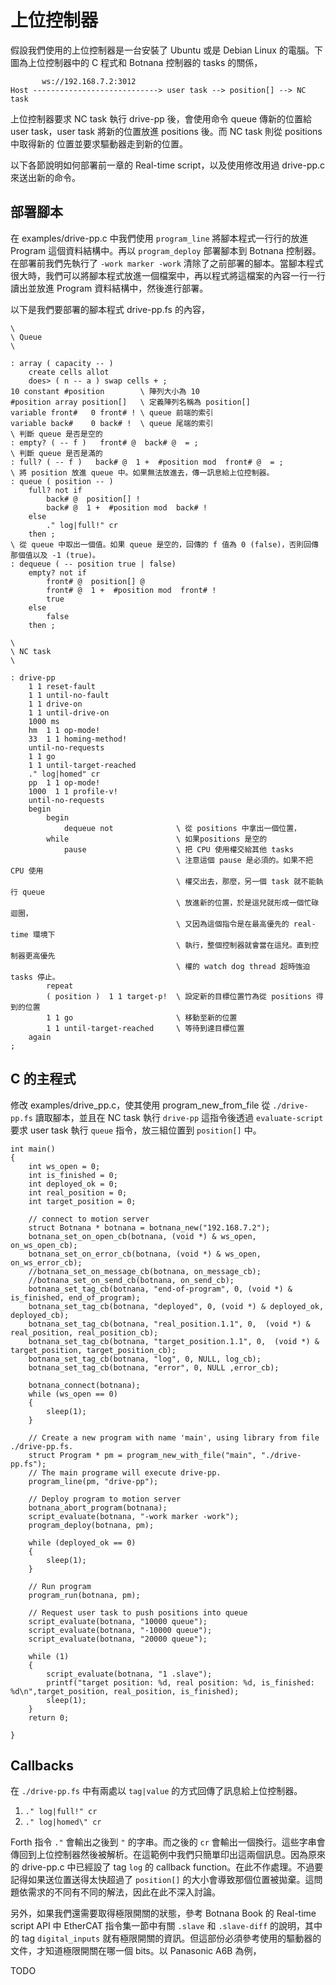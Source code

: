 # 上位控制器

假設我們使用的上位控制器是一台安裝了 Ubuntu 或是 Debian Linux 的電腦。下圖為上位控制器中的 C 程式和 Botnana 控制器的 tasks 的關係，

```
       ws://192.168.7.2:3012
Host ----------------------------> user task --> position[] --> NC task
```

上位控制器要求 NC task 執行 drive-pp 後，會使用命令 queue 傳新的位置給 user task，user task 將新的位置放進 positions 後。而 NC task 則從 positions 中取得新的
位置並要求驅動器走到新的位置。

以下各節說明如何部署前一章的 Real-time script，以及使用修改用過 drive-pp.c 來送出新的命令。

## 部署腳本

在 examples/drive-pp.c 中我們使用 `program_line` 將腳本程式一行行的放進 Program 這個資料結構中。再以 `program_deploy` 部署腳本到 Botnana 控制器。
在部署前我們先執行了 `-work marker -work` 清除了之前部署的腳本。當腳本程式很大時，我們可以將腳本程式放進一個檔案中，再以程式將這檔案的內容一行一行讀出並放進
Program 資料結構中，然後進行部署。

以下是我們要部署的腳本程式 drive-pp.fs 的內容，
```
\
\ Queue
\

: array ( capacity -- )
    create cells allot
    does> ( n -- a ) swap cells + ;
10 constant #position        \ 陣列大小為 10
#position array position[]   \ 定義陣列名稱為 position[]
variable front#   0 front# ! \ queue 前端的索引
variable back#    0 back# !  \ queue 尾端的索引
\ 判斷 queue 是否是空的
: empty? ( -- f )   front# @  back# @  = ;
\ 判斷 queue 是否是滿的
: full? ( -- f )   back# @  1 +  #position mod  front# @  = ;
\ 將 position 放進 queue 中。如果無法放進去，傳一訊息給上位控制器。
: queue ( position -- )
    full? not if
        back# @  position[] !
        back# @  1 +  #position mod  back# !
    else
        ." log|full!" cr
    then ;
\ 從 queue 中取出一個值。如果 queue 是空的，回傳的 f 值為 0 (false)，否則回傳那個值以及 -1 (true)。
: dequeue ( -- position true | false)
    empty? not if
        front# @  position[] @
        front# @  1 +  #position mod  front# !
        true
    else
        false
    then ;

\
\ NC task
\

: drive-pp
    1 1 reset-fault
    1 1 until-no-fault
    1 1 drive-on
    1 1 until-drive-on
    1000 ms
    hm  1 1 op-mode!
    33  1 1 homing-method!
    until-no-requests
    1 1 go
    1 1 until-target-reached
    ." log|homed" cr
    pp  1 1 op-mode!
    1000  1 1 profile-v!
    until-no-requests
    begin
        begin
            dequeue not              \ 從 positions 中拿出一個位置，
        while                        \ 如果positions 是空的
            pause                    \ 把 CPU 使用權交給其他 tasks
                                     \ 注意這個 pause 是必須的。如果不把 CPU 使用
                                     \ 權交出去，那麼，另一個 task 就不能執行 queue
                                     \ 放進新的位置，於是這兒就形成一個忙碌迴圈，
                                     \ 又因為這個指令是在最高優先的 real-time 環境下
                                     \ 執行，整個控制器就會當在這兒。直到控制器更高優先
                                     \ 權的 watch dog thread 超時強迫 tasks 停止。 
        repeat
        ( position )  1 1 target-p!  \ 設定新的目標位置竹為從 positions 得到的位置
        1 1 go                       \ 移動至新的位置
        1 1 until-target-reached     \ 等待到達目標位置
    again
;
```

## C 的主程式

修改 examples/drive_pp.c，使其使用 program_new_from_file 從 `./drive-pp.fs` 讀取腳本，並且在 NC task 執行 `drive-pp` 這指令後透過 `evaluate-script`
要求 user task 執行 `queue` 指令，放三組位置到 `position[]` 中。

```
int main()
{
    int ws_open = 0;
    int is_finished = 0;
    int deployed_ok = 0;
    int real_position = 0;
    int target_position = 0;

    // connect to motion server
    struct Botnana * botnana = botnana_new("192.168.7.2");
    botnana_set_on_open_cb(botnana, (void *) & ws_open, on_ws_open_cb);
    botnana_set_on_error_cb(botnana, (void *) & ws_open, on_ws_error_cb);
    //botnana_set_on_message_cb(botnana, on_message_cb);
    //botnana_set_on_send_cb(botnana, on_send_cb);
    botnana_set_tag_cb(botnana, "end-of-program", 0, (void *) & is_finished, end_of_program);
    botnana_set_tag_cb(botnana, "deployed", 0, (void *) & deployed_ok, deployed_cb);
    botnana_set_tag_cb(botnana, "real_position.1.1", 0,  (void *) & real_position, real_position_cb);
    botnana_set_tag_cb(botnana, "target_position.1.1", 0,  (void *) & target_position, target_position_cb);
    botnana_set_tag_cb(botnana, "log", 0, NULL, log_cb);
    botnana_set_tag_cb(botnana, "error", 0, NULL ,error_cb);

    botnana_connect(botnana);
    while (ws_open == 0)
    {
        sleep(1);
    }

    // Create a new program with name 'main', using library from file ./drive-pp.fs.
    struct Program * pm = program_new_with_file("main", "./drive-pp.fs");
    // The main programe will execute drive-pp.
    program_line(pm, "drive-pp");

    // Deploy program to motion server
    botnana_abort_program(botnana);
    script_evaluate(botnana, "-work marker -work");
    program_deploy(botnana, pm);

    while (deployed_ok == 0)
    {
        sleep(1);
    }

    // Run program
    program_run(botnana, pm);

    // Request user task to push positions into queue
    script_evaluate(botnana, "10000 queue");
    script_evaluate(botnana, "-10000 queue");
    script_evaluate(botnana, "20000 queue");

    while (1)
    {
        script_evaluate(botnana, "1 .slave");
        printf("target position: %d, real position: %d, is_finished: %d\n",target_position, real_position, is_finished);
        sleep(1);
    }
    return 0;

}
```

## Callbacks

在 `./drive-pp.fs` 中有兩處以 `tag|value` 的方式回傳了訊息給上位控制器。

1. `." log|full!" cr`
2. `." log|homed\" cr`

Forth 指令 `."` 會輸出之後到 `"` 的字串。而之後的 `cr` 會輸出一個換行。這些字串會傳回到上位控制器然後被解析。在這範例中我們只簡單印出這兩個訊息。因為原來的 drive-pp.c 中已經設了 tag `log` 的 callback function。在此不作處理。不過要記得如果送位置送得太快超過了 `position[]` 的大小會導致那個位置被拋棄。這問題依需求的不同有不同的解法，因此在此不深入討論。

另外，如果我們還需要取得極限開關的狀態，參考 Botnana Book 的 Real-time script API 中 EtherCAT 指令集一節中有關 `.slave` 和 `.slave-diff` 的說明，其中的 tag `digital_inputs` 就有極限開關的資訊。但這部份必須參考使用的驅動器的文件，才知道極限開關在哪一個 bits。以 Panasonic A6B 為例，

TODO